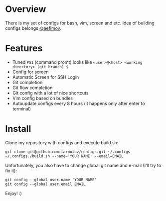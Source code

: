 Overview
=========================
There is my set of configs for bash, vim, screen and etc. Idea of building configs belongs [@aefimov](https://twitter.com/#!/aefimov_box).

Features
=========================
  * Tuned `PS1` (command promt) looks like `<user>@<host> <working directory> (git branch) $`
  * Config for screen
  * Automatic Screen for SSH Login
  * Git completion
  * Git flow completion
  * Git config with a lot of nice shortcuts
  * Vim config based on bundles
  * Autoupdate configs every 8 hours (it happens only after enter to terminal)

Install
=========================
Clone my repository with configs and execute build.sh:

    git clone git@github.com:tarmolov/configs.git ~/.configs
    ~/.configs./build.sh --name='YOUR NAME' --email=EMAIL

Unfortunately, you also have to change global git name and e-mail (I'll try to fix it):

    git config --global user.name 'YOUR NAME'
    git config --global user.email EMAIL

Enjoy! :)
